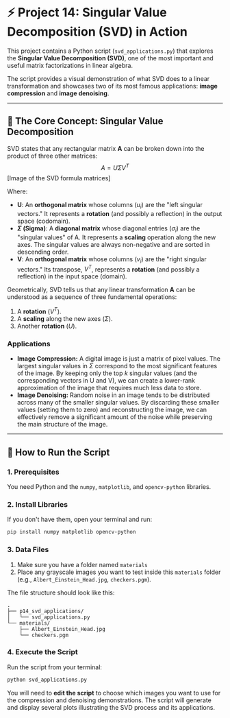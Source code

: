 # ⚡ Project 14: Singular Value Decomposition (SVD) in Action

This project contains a Python script (`svd_applications.py`) that explores the **Singular Value Decomposition (SVD)**, one of the most important and useful matrix factorizations in linear algebra.

The script provides a visual demonstration of what SVD does to a linear transformation and showcases two of its most famous applications: **image compression** and **image denoising**.

---
## 🔬 The Core Concept: Singular Value Decomposition

SVD states that any rectangular matrix **A** can be broken down into the product of three other matrices:
$$
A = U \Sigma V^T
$$
[Image of the SVD formula matrices]

Where:
-   **U**: An **orthogonal matrix** whose columns ($u_i$) are the "left singular vectors." It represents a **rotation** (and possibly a reflection) in the output space (codomain).
-   **$\Sigma$ (Sigma)**: A **diagonal matrix** whose diagonal entries ($\sigma_i$) are the "singular values" of A. It represents a **scaling** operation along the new axes. The singular values are always non-negative and are sorted in descending order.
-   **V**: An **orthogonal matrix** whose columns ($v_i$) are the "right singular vectors." Its transpose, $V^T$, represents a **rotation** (and possibly a reflection) in the input space (domain).

Geometrically, SVD tells us that any linear transformation **A** can be understood as a sequence of three fundamental operations:
1.  A **rotation** ($V^T$).
2.  A **scaling** along the new axes ($\Sigma$).
3.  Another **rotation** ($U$).

### Applications
-   **Image Compression:** A digital image is just a matrix of pixel values. The largest singular values in $\Sigma$ correspond to the most significant features of the image. By keeping only the top *k* singular values (and the corresponding vectors in U and V), we can create a lower-rank approximation of the image that requires much less data to store.
-   **Image Denoising:** Random noise in an image tends to be distributed across many of the smaller singular values. By discarding these smaller values (setting them to zero) and reconstructing the image, we can effectively remove a significant amount of the noise while preserving the main structure of the image.

---
## 🚀 How to Run the Script

### 1. Prerequisites
You need Python and the `numpy`, `matplotlib`, and `opencv-python` libraries.

### 2. Install Libraries
If you don't have them, open your terminal and run:
```bash
pip install numpy matplotlib opencv-python
```

### 3. Data Files
1.  Make sure you have a folder named `materials`
2.  Place any grayscale images you want to test inside this `materials` folder (e.g., `Albert_Einstein_Head.jpg`, `checkers.pgm`).

The file structure should look like this:
```
.
├── p14_svd_applications/
│   └── svd_applications.py
└── materials/
    ├── Albert_Einstein_Head.jpg
    └── checkers.pgm
```

### 4. Execute the Script
Run the script from your terminal:
```bash
python svd_applications.py
```
You will need to **edit the script** to choose which images you want to use for the compression and denoising demonstrations. The script will generate and display several plots illustrating the SVD process and its applications.